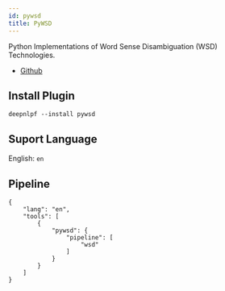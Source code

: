 ```yaml
---
id: pywsd
title: PyWSD
---
```


Python Implementations of Word Sense Disambiguation (WSD) Technologies.

- [Github](https://github.com/alvations/pywsd)

## Install Plugin
```shell
deepnlpf --install pywsd
```

## Suport Language

English: ```en``` <br/>

## Pipeline
<!--DOCUSAURUS_CODE_TABS-->

<!--Json--> 
```
{
    "lang": "en",
    "tools": [
        {
            "pywsd": {
                "pipeline": [
                    "wsd"
                ]
            }
        }
    ]
}
```
<!--END_DOCUSAURUS_CODE_TABS-->